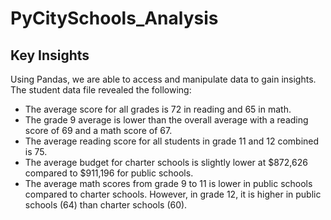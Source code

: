 # PyCitySchools_Analysis
## Key Insights

Using Pandas, we are able to access and manipulate data to gain insights. The student data file revealed the following: 
- The average score for all grades is 72 in reading and 65 in math.
- The grade 9 average is lower than the overall average with a reading score of 69 and a math score of 67.
- The average reading score for all students in grade 11 and 12 combined is 75.
- The average budget for charter schools is slightly lower at $872,626 compared to $911,196 for public schools. 
- The average math scores from grade 9 to 11 is lower in public schools compared to charter schools. However, in grade 12, it is higher in public schools (64) than charter schools (60).


